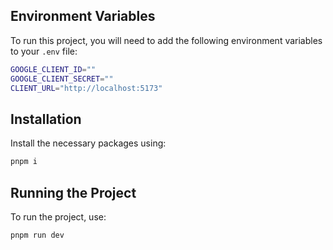## Environment Variables
To run this project, you will need to add the following environment variables to your `.env` file:
```sh
GOOGLE_CLIENT_ID=""
GOOGLE_CLIENT_SECRET=""
CLIENT_URL="http://localhost:5173"
```

## Installation

Install the necessary packages using:

```sh
pnpm i
```

## Running the Project

To run the project, use:

```sh
pnpm run dev
```